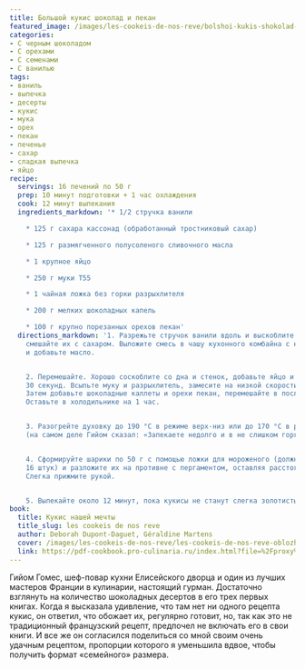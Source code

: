 ```yaml
---
title: Большой кукис шоколад и пекан
featured_image: /images/les-cookeis-de-nos-reve/bolshoi-kukis-shokolad-i-pekan.jpeg
categories:
- С черным шоколадом
- С орехами
- С семенами
- С ванилью
tags:
- ваниль
- выпечка
- десерты
- кукис
- мука
- орех
- пекан
- печенье
- сахар
- сладкая выпечка
- яйцо
recipe:
  servings: 16 печений по 50 г
  prep: 10 минут подготовки + 1 час охлаждения
  cook: 12 минут выпекания
  ingredients_markdown: '* 1/2 стручка ванили

    * 125 г сахара кассонад (обработанный тростниковый сахар)

    * 125 г размягченного полусоленого сливочного масла

    * 1 крупное яйцо

    * 250 г муки T55

    * 1 чайная ложка без горки разрыхлителя

    * 200 г мелких шоколадных капель

    * 100 г крупно порезанных орехов пекан'
  directions_markdown: '1. Разрежьте стручок ванили вдоль и выскоблите семена, затем
    смешайте их с сахаром. Выложите смесь в чашу кухонного комбайна с насадкой-лопаткой
    и добавьте масло.


    2. Перемешайте. Хорошо соскоблите со дна и стенок, добавьте яйцо и перемешивайте
    30 секунд. Всыпьте муку и разрыхлитель, замесите на низкой скорости до объединения.
    Затем добавьте шоколадные каллеты и орехи пекан, перемешайте в последний раз.
    Оставьте в холодильнике на 1 час.


    3. Разогрейте духовку до 190 °C в режиме верх-низ или до 170 °C в режиме конвекции
    (на самом деле Гийом сказал: «Запекаете недолго и в не слишком горячей духовке»).


    4. Сформируйте шарики по 50 г с помощью ложки для мороженого (должно получиться
    16 штук) и разложите их на противне с пергаментом, оставляя расстояние между ними.
    Слегка прижмите рукой.


    5. Выпекайте около 12 минут, пока кукисы не станут слегка золотистыми, но не пересушенными.'
book:
  title: Кукис нашей мечты
  title_slug: les cookeis de nos reve
  author: Deborah Dupont-Daguet, Géraldine Martens
  cover: /images/les-cookeis-de-nos-reve/les-cookeis-de-nos-reve-oblozhka.jpeg
  link: https://pdf-cookbook.pro-culinaria.ru/index.html?file=%2Fproxy%2Finbooks%2Fles-cookeis-de-nos-reve.pdf
---
```


Гийом Гомес, шеф-повар кухни Елисейского дворца и один из лучших мастеров Франции в кулинарии, настоящий гурман. Достаточно взглянуть на количество шоколадных десертов в его трех первых книгах. Когда я высказала удивление, что там нет ни одного рецепта кукис, он ответил, что обожает их, регулярно готовит, но, так как это не традиционный французский рецепт, предпочел не включать его в свои книги. И все же он согласился поделиться со мной своим очень удачным рецептом, пропорции которого я уменьшила вдвое, чтобы получить формат «семейного» размера.

